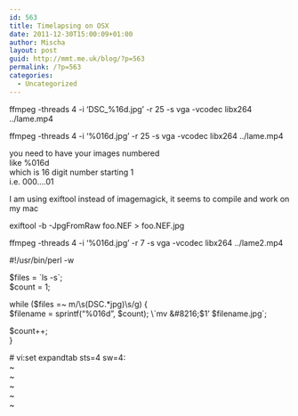 ```yaml
---
id: 563
title: Timelapsing on OSX
date: 2011-12-30T15:00:09+01:00
author: Mischa
layout: post
guid: http://mmt.me.uk/blog/?p=563
permalink: /?p=563
categories:
  - Uncategorized
---
```

ffmpeg -threads 4 -i &#8216;DSC_%16d.jpg&#8217; -r 25 -s vga -vcodec libx264 ../lame.mp4

ffmpeg -threads 4 -i &#8216;%016d.jpg&#8217; -r 25 -s vga -vcodec libx264 ../lame.mp4

you need to have your images numbered  
like %016d  
which is 16 digit number starting 1  
i.e. 000&#8230;.01

I am using exiftool instead of imagemagick, it seems to compile and work on my mac

exiftool -b -JpgFromRaw foo.NEF > foo.NEF.jpg

ffmpeg -threads 4 -i &#8216;%016d.jpg&#8217; -r 7 -s vga -vcodec libx264 ../lame2.mp4

#!/usr/bin/perl -w

$files = \`ls -s\`;  
$count = 1;

while ($files =~ m/\s(DSC.*jpg)\s/g) {  
$filename = sprintf(&#8220;%016d&#8221;, $count);  
\`mv &#8216;$1&#8217; $filename.jpg\`;

$count++;  
}

\# vi:set expandtab sts=4 sw=4:  
~  
~  
~  
~  
~